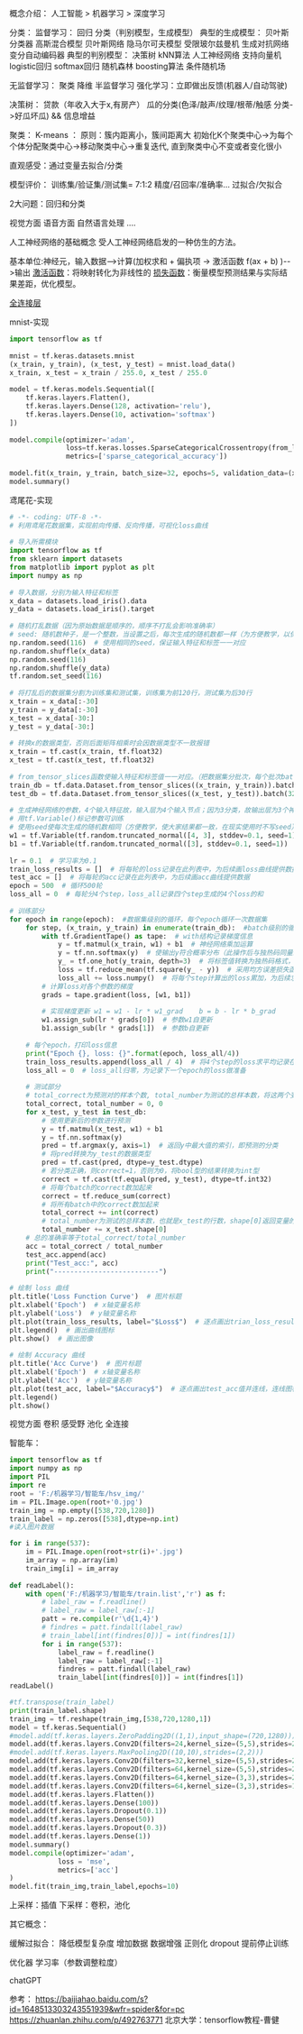 <!--
 * @Description: 
 * @version: 1.0
 * @Author: xuxiaming
 * @Date: 2023-03-04 21:04:43
 * @LastEditors: xuxiaming
 * @LastEditTime: 2023-03-05 22:27:58
-->
概念介绍：
人工智能 > 机器学习  > 深度学习

分类：
监督学习：
  回归
  分类（判别模型，生成模型）
典型的生成模型：
  贝叶斯分类器
  高斯混合模型
  贝叶斯网络
  隐马尔可夫模型
  受限玻尔兹曼机
  生成对抗网络
  变分自动编码器
典型的判别模型：
  决策树
  kNN算法
  人工神经网络
  支持向量机
  logistic回归
  softmax回归
  随机森林
  boosting算法
  条件随机场


无监督学习：
  聚类
  降维
半监督学习
强化学习：立即做出反馈(机器人/自动驾驶)

决策树：
  贷款（年收入大于x,有房产）
  瓜的分类(色泽/敲声/纹理/根蒂/触感 分类->好瓜坏瓜)  && 信息增益

聚类：
  K-means ：
  原则：簇内距离小，簇间距离大
  初始化K个聚类中心->为每个个体分配聚类中心->移动聚类中心->重复迭代, 直到聚类中心不变或者变化很小

直观感受：通过变量去拟合/分类

模型评价：
  训练集/验证集/测试集= 7:1:2
  精度/召回率/准确率...
  过拟合/欠拟合

2大问题：回归和分类

视觉方面
语音方面
自然语言处理
....

人工神经网络的基础概念
  受人工神经网络启发的一种仿生的方法。

基本单位:神经元，输入数据-->计算(加权求和 + 偏执项 -> 激活函数 f(ax + b) )-->输出
  [激活函数](https://baike.baidu.com/item/%E6%BF%80%E6%B4%BB%E5%87%BD%E6%95%B0/2520792?fr=aladdin)：将映射转化为非线性的
  [损失函数](https://baike.baidu.com/item/%E6%8D%9F%E5%A4%B1%E5%87%BD%E6%95%B0/1783236?fr=aladdin)：衡量模型预测结果与实际结果差距，优化模型。

  [全连接层](https://image.baidu.com/search/detail?ct=503316480&z=0&ipn=d&word=%E5%85%A8%E8%BF%9E%E6%8E%A5%E5%B1%82&step_word=&hs=0&pn=0&spn=0&di=7189064908862914561&pi=0&rn=1&tn=baiduimagedetail&is=0%2C0&istype=0&ie=utf-8&oe=utf-8&in=&cl=2&lm=-1&st=undefined&cs=4027405161%2C484407927&os=478452879%2C823509600&simid=4027405161%2C484407927&adpicid=0&lpn=0&ln=1692&fr=&fmq=1678011761078_R&fm=&ic=undefined&s=undefined&hd=undefined&latest=undefined&copyright=undefined&se=&sme=&tab=0&width=undefined&height=undefined&face=undefined&ist=&jit=&cg=&bdtype=0&oriquery=&objurl=https%3A%2F%2Fimg-blog.csdnimg.cn%2Fimg_convert%2Fad626287f2b369ebf70e8bf707241aee.png&fromurl=ippr_z2C%24qAzdH3FAzdH3Fks52_z%26e3Bvf1g_z%26e3BgjpAzdH3Fojtxtg_nlcm89n8AzdH3Fw6ptvsjAzdH3F1jpwtsfAzdH3F888n0cbdd&gsm=1e&rpstart=0&rpnum=0&islist=&querylist=&nojc=undefined&dyTabStr=MCwzLDIsMSw2LDQsNSw4LDcsOQ%3D%3D)



mnist-实现
```python
import tensorflow as tf
 
mnist = tf.keras.datasets.mnist
(x_train, y_train), (x_test, y_test) = mnist.load_data()
x_train, x_test = x_train / 255.0, x_test / 255.0
 
model = tf.keras.models.Sequential([
    tf.keras.layers.Flatten(),
    tf.keras.layers.Dense(128, activation='relu'),
    tf.keras.layers.Dense(10, activation='softmax')
])
 
model.compile(optimizer='adam',
              loss=tf.keras.losses.SparseCategoricalCrossentropy(from_logits=False),
              metrics=['sparse_categorical_accuracy'])
 
model.fit(x_train, y_train, batch_size=32, epochs=5, validation_data=(x_test, y_test), validation_freq=1)
model.summary()
```

鸢尾花-实现
```python
# -*- coding: UTF-8 -*-
# 利用鸢尾花数据集，实现前向传播、反向传播，可视化loss曲线
 
# 导入所需模块
import tensorflow as tf
from sklearn import datasets
from matplotlib import pyplot as plt
import numpy as np
 
# 导入数据，分别为输入特征和标签
x_data = datasets.load_iris().data
y_data = datasets.load_iris().target
 
# 随机打乱数据（因为原始数据是顺序的，顺序不打乱会影响准确率）
# seed: 随机数种子，是一个整数，当设置之后，每次生成的随机数都一样（为方便教学，以保每位同学结果一致）
np.random.seed(116)  # 使用相同的seed，保证输入特征和标签一一对应
np.random.shuffle(x_data)
np.random.seed(116)
np.random.shuffle(y_data)
tf.random.set_seed(116)
 
# 将打乱后的数据集分割为训练集和测试集，训练集为前120行，测试集为后30行
x_train = x_data[:-30]
y_train = y_data[:-30]
x_test = x_data[-30:]
y_test = y_data[-30:]
 
# 转换x的数据类型，否则后面矩阵相乘时会因数据类型不一致报错
x_train = tf.cast(x_train, tf.float32)
x_test = tf.cast(x_test, tf.float32)
 
# from_tensor_slices函数使输入特征和标签值一一对应。（把数据集分批次，每个批次batch组数据）
train_db = tf.data.Dataset.from_tensor_slices((x_train, y_train)).batch(32)
test_db = tf.data.Dataset.from_tensor_slices((x_test, y_test)).batch(32)
 
# 生成神经网络的参数，4个输入特征故，输入层为4个输入节点；因为3分类，故输出层为3个神经元
# 用tf.Variable()标记参数可训练
# 使用seed使每次生成的随机数相同（方便教学，使大家结果都一致，在现实使用时不写seed）
w1 = tf.Variable(tf.random.truncated_normal([4, 3], stddev=0.1, seed=1))
b1 = tf.Variable(tf.random.truncated_normal([3], stddev=0.1, seed=1))
 
lr = 0.1  # 学习率为0.1
train_loss_results = []  # 将每轮的loss记录在此列表中，为后续画loss曲线提供数据
test_acc = []  # 将每轮的acc记录在此列表中，为后续画acc曲线提供数据
epoch = 500  # 循环500轮
loss_all = 0  # 每轮分4个step，loss_all记录四个step生成的4个loss的和
 
# 训练部分
for epoch in range(epoch):  #数据集级别的循环，每个epoch循环一次数据集
    for step, (x_train, y_train) in enumerate(train_db):  #batch级别的循环 ，每个step循环一个batch
        with tf.GradientTape() as tape:  # with结构记录梯度信息
            y = tf.matmul(x_train, w1) + b1  # 神经网络乘加运算
            y = tf.nn.softmax(y)  # 使输出y符合概率分布（此操作后与独热码同量级，可相减求loss）
            y_ = tf.one_hot(y_train, depth=3)  # 将标签值转换为独热码格式，方便计算loss和accuracy
            loss = tf.reduce_mean(tf.square(y_ - y))  # 采用均方误差损失函数mse = mean(sum(y-out)^2)
            loss_all += loss.numpy()  # 将每个step计算出的loss累加，为后续求loss平均值提供数据，这样计算的loss更准确
        # 计算loss对各个参数的梯度
        grads = tape.gradient(loss, [w1, b1])
 
        # 实现梯度更新 w1 = w1 - lr * w1_grad    b = b - lr * b_grad
        w1.assign_sub(lr * grads[0])  # 参数w1自更新
        b1.assign_sub(lr * grads[1])  # 参数b自更新
 
    # 每个epoch，打印loss信息
    print("Epoch {}, loss: {}".format(epoch, loss_all/4))
    train_loss_results.append(loss_all / 4)  # 将4个step的loss求平均记录在此变量中
    loss_all = 0  # loss_all归零，为记录下一个epoch的loss做准备
 
    # 测试部分
    # total_correct为预测对的样本个数, total_number为测试的总样本数，将这两个变量都初始化为0
    total_correct, total_number = 0, 0
    for x_test, y_test in test_db:
        # 使用更新后的参数进行预测
        y = tf.matmul(x_test, w1) + b1
        y = tf.nn.softmax(y)
        pred = tf.argmax(y, axis=1)  # 返回y中最大值的索引，即预测的分类
        # 将pred转换为y_test的数据类型
        pred = tf.cast(pred, dtype=y_test.dtype)
        # 若分类正确，则correct=1，否则为0，将bool型的结果转换为int型
        correct = tf.cast(tf.equal(pred, y_test), dtype=tf.int32)
        # 将每个batch的correct数加起来
        correct = tf.reduce_sum(correct)
        # 将所有batch中的correct数加起来
        total_correct += int(correct)
        # total_number为测试的总样本数，也就是x_test的行数，shape[0]返回变量的行数
        total_number += x_test.shape[0]
    # 总的准确率等于total_correct/total_number
    acc = total_correct / total_number
    test_acc.append(acc)
    print("Test_acc:", acc)
    print("--------------------------")
 
# 绘制 loss 曲线
plt.title('Loss Function Curve')  # 图片标题
plt.xlabel('Epoch')  # x轴变量名称
plt.ylabel('Loss')  # y轴变量名称
plt.plot(train_loss_results, label="$Loss$")  # 逐点画出trian_loss_results值并连线，连线图标是Loss
plt.legend()  # 画出曲线图标
plt.show()  # 画出图像
 
# 绘制 Accuracy 曲线
plt.title('Acc Curve')  # 图片标题
plt.xlabel('Epoch')  # x轴变量名称
plt.ylabel('Acc')  # y轴变量名称
plt.plot(test_acc, label="$Accuracy$")  # 逐点画出test_acc值并连线，连线图标是Accuracy
plt.legend()
plt.show()
```



视觉方面
  卷积
  感受野
  池化
  全连接

智能车：
```python
import tensorflow as tf 
import numpy as np
import PIL
import re
root = 'F:/机器学习/智能车/hsv_img/'
im = PIL.Image.open(root+'0.jpg')
train_img = np.empty([538,720,1280])
train_label = np.zeros([538],dtype=np.int)
#读入图片数据

for i in range(537):
    im = PIL.Image.open(root+str(i)+'.jpg')
    im_array = np.array(im)
    train_img[i] = im_array
    
def readLabel():
    with open('F:/机器学习/智能车/train.list','r') as f:
        # label_raw = f.readline()
        # label_raw = label_raw[:-1]
        patt = re.compile(r'\d{1,4}')
        # findres = patt.findall(label_raw)
        # train_label[int(findres[0])] = int(findres[1])
        for i in range(537):
            label_raw = f.readline()
            label_raw = label_raw[:-1]
            findres = patt.findall(label_raw)
            train_label[int(findres[0])] = int(findres[1])         
readLabel()

#tf.transpose(train_label)
print(train_label.shape)
train_img = tf.reshape(train_img,[538,720,1280,1])
model = tf.keras.Sequential()
#model.add(tf.keras.layers.ZeroPadding2D((1,1),input_shape=(720,1280))) #定义输入层形状
model.add(tf.keras.layers.Conv2D(filters=24,kernel_size=(5,5),strides=2,input_shape=(720,1280,1),activation='relu'))
#model.add(tf.keras.layers.MaxPooling2D((10,10),strides=(2,2)))
model.add(tf.keras.layers.Conv2D(filters=32,kernel_size=(5,5),strides=2,activation='relu'))
model.add(tf.keras.layers.Conv2D(filters=64,kernel_size=(5,5),strides=2,activation='relu'))
model.add(tf.keras.layers.Conv2D(filters=64,kernel_size=(3,3),strides=2,activation='relu'))
model.add(tf.keras.layers.Conv2D(filters=64,kernel_size=(3,3),strides=1,activation='relu'))
model.add(tf.keras.layers.Flatten())
model.add(tf.keras.layers.Dense(100))
model.add(tf.keras.layers.Dropout(0.1))
model.add(tf.keras.layers.Dense(50))
model.add(tf.keras.layers.Dropout(0.3))
model.add(tf.keras.layers.Dense(1))
model.summary()
model.compile(optimizer='adam',
            loss = 'mse',
            metrics=['acc']
)
model.fit(train_img,train_label,epochs=10)
```

上采样：插值
下采样：卷积，池化

其它概念：

缓解过拟合：
降低模型复杂度
增加数据
数据增强
正则化
dropout
提前停止训练

优化器
学习率（参数调整粒度）




chatGPT

参考：
https://baijiahao.baidu.com/s?id=1648513303243551939&wfr=spider&for=pc
https://zhuanlan.zhihu.com/p/492763771
北京大学：tensorflow教程-曹健
